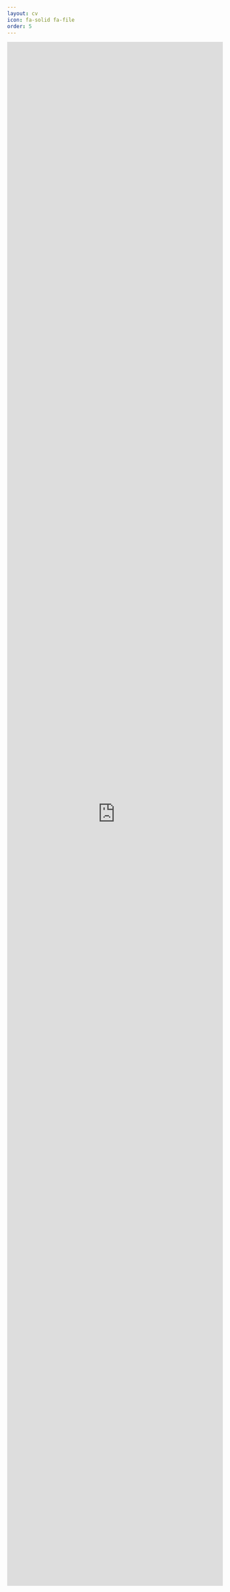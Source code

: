 ```yaml
---
layout: cv
icon: fa-solid fa-file
order: 5
---
```


<iframe src="https://github.com/caterer-z-t/caterer-z-t.github.io/raw/036b06355dd376997a304b07808ba86ab87bdadc/assets/pdf/zc_cv.pdf" style="width: 100%; height: 90vh;" frameborder="0"></iframe>
